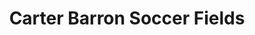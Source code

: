 ---
title: Carter Barron Soccer Fields 
info: The league plays here on most Sundays.
address: 1698 Kennedy St NW
city: Washington
state: DC
zip: 20011

---